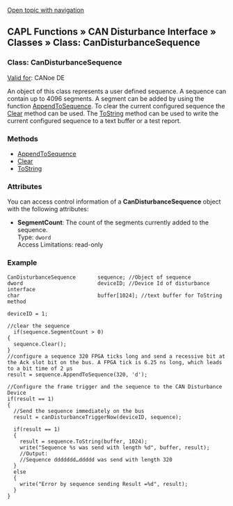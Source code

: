 [Open topic with navigation](../../../../../CANoeDEFamily.htm#Topics/CAPLFunctions/CANDisturbance/Classes/CAPLfunctionCanDisturbanceSequence.md)

## CAPL Functions » CAN Disturbance Interface » Classes » Class: CanDisturbanceSequence

### Class: CanDisturbanceSequence

[Valid for](../../../Shared/FeatureAvailability.md): CANoe DE

An object of this class represents a user defined sequence. A sequence can contain up to 4096 segments. A segment can be added by using the function [AppendToSequence](../Functions/CAPLfunctionCanDisturbanceSequenceAppendToSequence.md). To clear the current configured sequence the [Clear](../Functions/CAPLfunctionCanDisturbanceSequenceClear.md) method can be used. The [ToString](../Functions/CAPLfunctionCanDisturbanceSequenceToString.md) method can be used to write the current configured sequence to a text buffer or a test report.

### Methods

- [AppendToSequence](../Functions/CAPLfunctionCanDisturbanceSequenceAppendToSequence.md)
- [Clear](../Functions/CAPLfunctionCanDisturbanceSequenceClear.md)
- [ToString](../Functions/CAPLfunctionCanDisturbanceSequenceToString.md)

### Attributes

You can access control information of a **CanDisturbanceSequence** object with the following attributes:

- **SegmentCount**: The count of the segments currently added to the sequence.  
  Type: `dword`  
  Access Limitations: read-only

### Example

```plaintext
CanDisturbanceSequence       sequence; //Object of sequence
dword                        deviceID; //Device Id of disturbance interface
char                         buffer[1024]; //text buffer for ToString method

deviceID = 1;

//clear the sequence
  if(sequence.SegmentCount > 0)
{
  sequence.Clear();
}
//configure a sequence 320 FPGA ticks long and send a recessive bit at the Ack slot bit on the bus. A FPGA tick is 6.25 ns long, which leads to a bit time of 2 µs
result = sequence.AppendToSequence(320, 'd');

//Configure the frame trigger and the sequence to the CAN Disturbance Device
if(result == 1)
{
  //Send the sequence immediately on the bus
  result = canDisturbanceTriggerNow(deviceID, sequence);

  if(result == 1)
  {
    result = sequence.ToString(buffer, 1024);
    write("Sequence %s was send with length %d", buffer, result);
    //Output:
    //Sequence ddddddd…ddddd was send with length 320
  }
  else
  {
    write("Error by sequence sending Result =%d", result);
  }
}
```

